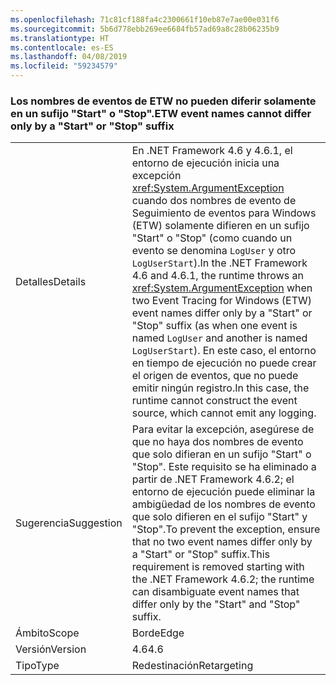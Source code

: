```yaml
---
ms.openlocfilehash: 71c81cf188fa4c2300661f10eb87e7ae00e031f6
ms.sourcegitcommit: 5b6d778ebb269ee6684fb57ad69a8c28b06235b9
ms.translationtype: HT
ms.contentlocale: es-ES
ms.lasthandoff: 04/08/2019
ms.locfileid: "59234579"
---
```

### <a name="etw-event-names-cannot-differ-only-by-a-start-or-stop-suffix"></a><span data-ttu-id="c4ddc-101">Los nombres de eventos de ETW no pueden diferir solamente en un sufijo "Start" o "Stop".</span><span class="sxs-lookup"><span data-stu-id="c4ddc-101">ETW event names cannot differ only by a "Start" or "Stop" suffix</span></span>

|   |   |
|---|---|
|<span data-ttu-id="c4ddc-102">Detalles</span><span class="sxs-lookup"><span data-stu-id="c4ddc-102">Details</span></span>|<span data-ttu-id="c4ddc-103">En .NET Framework 4.6 y 4.6.1, el entorno de ejecución inicia una excepción <xref:System.ArgumentException> cuando dos nombres de evento de Seguimiento de eventos para Windows (ETW) solamente difieren en un sufijo &quot;Start&quot; o &quot;Stop&quot; (como cuando un evento se denomina <code>LogUser</code> y otro <code>LogUserStart</code>).</span><span class="sxs-lookup"><span data-stu-id="c4ddc-103">In the .NET Framework 4.6 and 4.6.1, the runtime throws an <xref:System.ArgumentException> when two Event Tracing for Windows (ETW) event names differ only by a &quot;Start&quot; or &quot;Stop&quot; suffix (as when one event is named <code>LogUser</code> and another is named <code>LogUserStart</code>).</span></span> <span data-ttu-id="c4ddc-104">En este caso, el entorno en tiempo de ejecución no puede crear el origen de eventos, que no puede emitir ningún registro.</span><span class="sxs-lookup"><span data-stu-id="c4ddc-104">In this case, the runtime cannot construct the event source, which cannot emit any logging.</span></span>|
|<span data-ttu-id="c4ddc-105">Sugerencia</span><span class="sxs-lookup"><span data-stu-id="c4ddc-105">Suggestion</span></span>|<span data-ttu-id="c4ddc-106">Para evitar la excepción, asegúrese de que no haya dos nombres de evento que solo difieran en un sufijo &quot;Start&quot; o &quot;Stop&quot;. Este requisito se ha eliminado a partir de .NET Framework 4.6.2; el entorno de ejecución puede eliminar la ambigüedad de los nombres de evento que solo difieren en el sufijo &quot;Start&quot; y &quot;Stop&quot;.</span><span class="sxs-lookup"><span data-stu-id="c4ddc-106">To prevent the exception, ensure that no two event names differ only by a &quot;Start&quot; or &quot;Stop&quot; suffix.This requirement is removed starting with the .NET Framework 4.6.2; the runtime can disambiguate event names that differ only by the &quot;Start&quot; and &quot;Stop&quot; suffix.</span></span>|
|<span data-ttu-id="c4ddc-107">Ámbito</span><span class="sxs-lookup"><span data-stu-id="c4ddc-107">Scope</span></span>|<span data-ttu-id="c4ddc-108">Borde</span><span class="sxs-lookup"><span data-stu-id="c4ddc-108">Edge</span></span>|
|<span data-ttu-id="c4ddc-109">Versión</span><span class="sxs-lookup"><span data-stu-id="c4ddc-109">Version</span></span>|<span data-ttu-id="c4ddc-110">4.6</span><span class="sxs-lookup"><span data-stu-id="c4ddc-110">4.6</span></span>|
|<span data-ttu-id="c4ddc-111">Tipo</span><span class="sxs-lookup"><span data-stu-id="c4ddc-111">Type</span></span>|<span data-ttu-id="c4ddc-112">Redestinación</span><span class="sxs-lookup"><span data-stu-id="c4ddc-112">Retargeting</span></span>|
